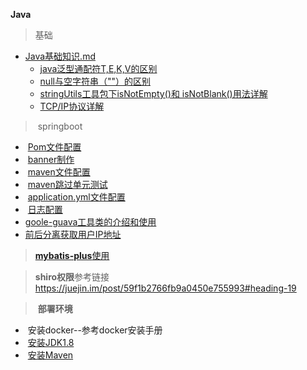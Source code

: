 **Java**

> 基础

- <a href="Java基础知识.md">Java基础知识.md</a>
  - <a href="java泛型通配符T,E,K,V的区别.md">java泛型通配符T,E,K,V的区别</a>
  - <a href="null与空字符串的区别.md">null与空字符串（""）的区别</a>
  - <a href="stringUtils工具包下isNotEmpty()和 isNotBlank()用法详解.md">stringUtils工具包下isNotEmpty()和 isNotBlank()用法详解</a>
  - <a href="TCP-IP协议详解.md">TCP/IP协议详解</a>

> ​	springboot

- ​	<a href="./pom配置.md">Pom文件配置</a>
- ​     <a href="./banner制作.md">banner制作</a>
- ​	<a href="./maven文件配置.md">maven文件配置</a>
- ​    <a href="./maven跳过单元测试.md"> maven跳过单元测试</a>
- ​    <a href="./application.yml配置.md">application.yml文件配置</a>
- ​	<a href="./日志/">日志配置</a>
- ​     <a href="Google-guava工具类的介绍和使用.md">goole-guava工具类的介绍和使用</a>
-    <a href="使用Nginx代理通过HttpServletRequest获取用户IP地址.md">前后分离获取用户IP地址</a>

> <a href="./mybatis-plus/">**mybatis-plus**使用</a>

> **shiro权限**参考链接<https://juejin.im/post/59f1b2766fb9a0450e755993#heading-19>

> ​	**部署环境**
>

- ​	安装docker--参考docker安装手册
- ​    <a href="./部署/安装JDK1.8.md">安装JDK1.8</a>
- ​    <a href="./部署/安装JDK1.8.md">安装Maven</a>